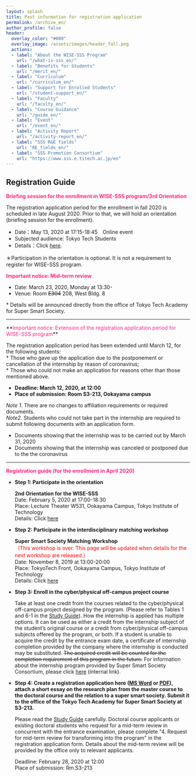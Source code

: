 ```yaml
---
layout: splash
title: Past information for registration application
permalink: /archive_en/
author_profile: false
header:
  overlay_color: "#000"
  overlay_image: /assets/images/header_fall.png
  actions:
  - label: "About the WISE-SSS Program"
    url: "/what-is-sss_en/"
  - label: "Benefits for Students"
    url: "/merit_en/"
  - label: "Curriculum"
    url: "/curriculum_en/"
  - label: "Support for Enrolled Students"
    url: "/student-support_en/"
  - label: "Faculty"
    url: "/faculty_en/"
  - label: "Course Guidance"
    url: "/guide_en/"
  - label: "Event"
    url: "/event_en/"
  - label: "Activity Report"
    url: "/activity-report_en/"
  - label: "SSS R&E fields"
    url: "RE_fields_en/"
  - label: "SSS Promotion Consortium"
    url: "https://www.sss.e.titech.ac.jp/en"
---
```


## Registration Guide

**<span style="color:#ff2680">Briefing session for the enrollment in WISE-SSS program/3rd Orientation</span>**

The registration application period for the enrollment in fall 2020 is scheduled in late August 2020. Prior to that, we will hold an orientation (briefing session for the enrollment).

* Date：May 13, 2020 at 17:15-18:45　Online event<br>
* Subjected audience: Tokyo Tech Students<br>
* Details：Click [here](/3rd-orientation_en/).<br>

＊Participation in the orientation is optional. It is not a requirement to register for WISE-SSS program.
<br>



**<span style="color:#ff2680">Important notice: Mid-term review</span>**

* Date: March 23, 2020, Monday at 13:30-<br>
* Venue: Room ~~E304~~ 208, West Bldg. 8<br>

\* Details will be announced directly from the office of Tokyo Tech Academy for Super Smart Society.

<hr>
**<span style="color:#ff2680">Important notice: Extension of the registration application period for WISE-SSS program</span>**

The registration application period has been extended until March 12, for the following students:<br>
\* Those who gave up the application due to the postponement or cancellation of the internship by reason of coronavirus;<br>
\* Those who could not make an application for reasons other than those mentioned above.

* **Deadline: March 12, 2020, at 12:00**
* **Place of submission: Room S3-213, Ookayama campus**

*Note 1*. There are no changes to affiliation requirements or required documents.<br>
*Note2*. Students who could not take part in the internship are required to submit following documents with an application form.
* Documents showing that the internship was to be carried out by March 31, 2020
* Documents showing that the internship was canceled or postponed due to the the coronavirus<br>

<hr>

**<span style="color:#ff2680">Registration guide (for the enrollment in April 2020)</span>**

* **Step 1: Participate in the orientation**

  **2nd Orientation for the WISE-SSS**<br>
  Date: February 5, 2020 at 17:00-18:30<br>
  Place: Lecture Theater W531, Ookayama Campus, Tokyo Institute of Technology<br>
  Details: Click [here](/2nd-orientation_en/)

* **Step 2: Participate in the interdisciplinary matching workshop**

  **Super Smart Society Matching Workshop**<br>
  <span style="color:Red">（This workshop is over. This page will be updated when details for the next workshop are released.）</span><br>
  Date: November 8, 2019 at 13:00-20:00<br>
  Place: TokyoTech Front, Ookayama Campus, Tokyo Institute of Technology<br>
  Details: Click [here](http://www.sss.e.titech.ac.jp/event-sss-matching-ws-20191108/)

* **​Step 3: Enroll in the cyber/physical off-campus project course**

  Take at least one credit from the courses related to the cyber/physical off-campus project designed by the program. (Please refer to Tables 1 and 6-1 in the [Study Guide](/doc/Guide_SSS_en.pdf)). How the internship is applied has multiple options. It can be used as either a credit from the internship subject of the student’s original course or a credit from cyber/physical off-campus subjects offered by the program, or both. If a student is unable to acquire the credit by the entrance exam date, a certificate of internship completion provided by the company where the internship is conducted may be substituted. ~~The acquired credit will be counted for the completion requirement of this program in the future.~~ For information about the internship program provided by Super Smart Society Consortium, please click [here](https://www.sss.e.titech.ac.jp/for_students/for_students_only/) (internal link).

* **Step 4: Create a registration application here ([MS Word](/doc/2020_Spring_Application.docx) or [PDF](/doc/2020_Spring_Application.pdf)), attach a short essay on the research plan from the master course to the doctoral course and the relation to a super smart society. Submit it to the office of the Tokyo Tech Academy for Super Smart Society at S3-213.**

  Please read the [Study Guide](/doc/Guide_SSS_en.pdf) carefully. Doctoral course applicants or existing doctoral students who request for a mid-term review in concurrent with the entrance examination, please complete "4. Request for mid-term review for transforming into the program" in the registration application form. Details about the mid-term review will be provided by the office only to relevant applicants.

  Deadline: February 28, 2020 at 12:00<br>
  Place of submission: Rm.S3-213
